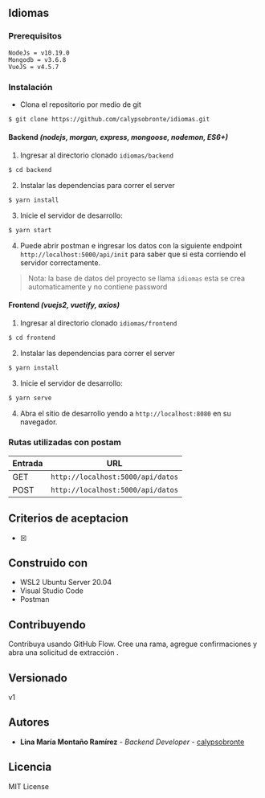 ## Idiomas

### Prerequisitos

```
NodeJs = v10.19.0
Mongodb = v3.6.8
VueJS = v4.5.7
```

### Instalación

* Clona el repositorio por medio de git
```bash
$ git clone https://github.com/calypsobronte/idiomas.git
```

#### Backend *(nodejs, morgan, express, mongoose, nodemon, ES6+)*

1. Ingresar al directorio clonado `idiomas/backend`

```bash
$ cd backend
```

2. Instalar las dependencias para correr el server

```bash
$ yarn install
```

3. Inicie el servidor de desarrollo:
```bash
$ yarn start
```

4. Puede abrir postman e ingresar los datos con la siguiente endpoint  `http://localhost:5000/api/init` para saber que si esta corriendo el servidor correctamente.

  > Nota: la base de datos del proyecto se llama `idiomas` esta se crea automaticamente y no contiene password

#### Frontend *(vuejs2, vuetify, axios)*

1. Ingresar al directorio clonado `idiomas/frontend`

```bash
$ cd frontend
```

2. Instalar las dependencias para correr el server

```bash
$ yarn install
```

3. Inicie el servidor de desarrollo:
```bash
$ yarn serve
```

4. Abra el sitio de desarrollo yendo a `http://localhost:8080` en su navegador.

### Rutas utilizadas con postam
|  Entrada   |     URL    |
| ---------- | ---------- |
| GET   | `http://localhost:5000/api/datos`   |
| POST   | `http://localhost:5000/api/datos`   |

## Criterios de aceptacion
- [x] 

## Construido con

* WSL2 Ubuntu Server 20.04
* Visual Studio Code
* Postman

## Contribuyendo

Contribuya usando GitHub Flow. Cree una rama, agregue confirmaciones y abra una solicitud de extracción .

## Versionado

v1

## Autores

* **Lina María Montaño Ramírez** - *Backend Developer* - [calypsobronte](https://github.com/calypsobronte)


## Licencia

 MIT License 